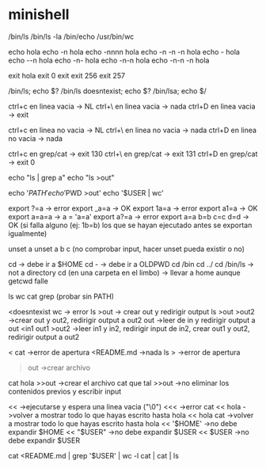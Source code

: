 # minishell

/bin/ls
/bin/ls -la
/bin/echo
/usr/bin/wc


echo hola
echo -n hola
echo -nnnn hola
echo -n -n -n hola
echo - hola
echo --n hola
echo -n- hola
echo -n-n hola
echo -n-n -n hola


exit hola
exit 0
exit
exit 256
exit 257


/bin/ls; echo $?
/bin/ls doesntexist; echo $?
/bin/lsa; echo $/


ctrl+c en linea vacia -> NL
ctrl+\ en linea vacia -> nada
ctrl+D en linea vacia -> exit

ctrl+c en linea no vacia -> NL
ctrl+\ en linea no vacia -> nada
ctrl+D en linea no vacia -> nada

ctrl+c en grep/cat -> exit 130
ctrl+\ en grep/cat -> exit 131
ctrl+D en grep/cat -> exit 0


echo "ls | grep a"
echo "ls >out"


echo '$PATH'
echo '$PWD >out'
echo '$USER | wc'


export ?=a -> error
export _a=a -> OK
export 1a=a -> error
export a1=a -> OK
export a=a=a -> a = 'a=a'
export a?=a -> error
export a=a b=b c=c d=d -> OK    (si falla alguno (ej: 1b=b) los que se hayan ejecutado antes se exportan igualmente)


unset a
unset a b c
(no comprobar input, hacer unset pueda existir o no)


cd								-> debe ir a $HOME
cd -							-> debe ir a OLDPWD
cd /bin
cd ../
cd /bin/ls 						-> not a directory
cd (en una carpeta en el limbo)	-> llevar a home aunque getcwd falle


ls
wc
cat
grep
(probar sin PATH)


<doesntexist wc				-> error
ls >out						-> crear out y redirigir output
ls >out >out2				->crear out y out2, redirigir output a out2
<in grep a >out				->leer de in y redirigir output a out
<in1 <in2 cat >out1 >out2	->leer in1 y in2, redirigir input de in2, crear out1 y out2, redirigir output a out2

< cat						->error de apertura
<README.md					->nada
ls >						->error de apertura
>out						->crear archivo

cat hola >>out				->crear el archivo
cat que tal >>out			->no eliminar los contenidos previos y escribir input

<<							->ejecutarse y espera una linea vacia ("\0")
<<<							->error
cat << hola					->volver a mostrar todo lo que hayas escrito hasta hola
<< hola cat					->volver a mostrar todo lo que hayas escrito hasta hola
<< '$HOME'					->no debe expandir $HOME
<< "$USER"					->no debe expandir $USER
<< $USER					->no debe expandir $USER

cat <README.md | grep '$USER' | wc -l
cat | cat | ls


